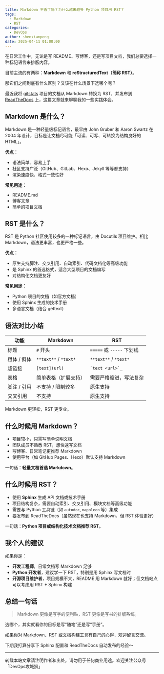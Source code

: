 ```yaml
---
title: Markdown 不香了吗？为什么越来越多 Python 项目用 RST？
tags:
  - Markdown
  - RST
categories:
  - DevOps
author: shenxianpeng
date: 2025-04-11 01:00:00
---
```


在日常工作中，无论是写 README、写博客，还是写项目文档，我们总要选择一种标记语言来排版内容。

目前主流的有两种：**Markdown** 和 **reStructuredText（简称 RST）**。

那它们之间到底有什么区别？又该在什么场景下选哪个呢？

最近我将 [gitstats](https://github.com/shenxianpeng/gitstats) 项目的文档从 Markdown 转换为 RST，并发布到 [ReadTheDocs](https://gitstats.readthedocs.io/) 上，这篇文章就来聊聊我的一些实践体会。

<!-- more -->

## Markdown 是什么？

Markdown 是一种轻量级标记语言，最早由 John Gruber 和 Aaron Swartz 在 2004 年设计，目标是让文档尽可能「可读、可写、可转换为结构良好的 HTML」。

**优点：**

- 语法简单、容易上手
- 社区支持广泛（GitHub、GitLab、Hexo、Jekyll 等等都支持）
- 渲染速度快，格式一致性好

**常见用途：**

- README.md
- 博客文章
- 简单的项目文档

## RST 是什么？

RST 是 Python 社区使用较多的一种标记语言，由 Docutils 项目维护。相比 Markdown，语法更丰富，也更严格一些。

**优点：**

- 原生支持脚注、交叉引用、自动索引、代码文档化等高级功能
- 是 Sphinx 的首选格式，适合大型项目的文档编写
- 对结构化文档更友好

**常见用途：**

- Python 项目的文档（如官方文档）
- 使用 Sphinx 生成的技术手册
- 多语言文档（结合 gettext）

## 语法对比小结

| 功能             | Markdown                    | RST                            |
|------------------|-----------------------------|--------------------------------|
| 标题             | `#` 开头                    | `=====` 或 `-----` 下划线       |
| 粗体 / 斜体       | `**text**` / `*text*`        | `**text**` / `*text*`        |
| 超链接           | `[text](url)`               | `` `text <url>`_ ``            |
| 表格             | 简单表格（扩展支持）        | 需要严格缩进，写法复杂           |
| 脚注 / 引用       | 不支持 / 限制较多           | 原生支持                         |
| 交叉引用         | 不支持                      | 原生支持                         |

Markdown 更轻松，RST 更专业。

## 什么时候用 Markdown？

- 项目较小，只需写简单说明文档
- 团队成员不熟悉 RST，想快速写文档
- 写博客、日常笔记更推荐 Markdown
- 使用平台（如 GitHub Pages、Hexo）默认支持 Markdown

一句话：**轻量文档首选 Markdown**。

## 什么时候用 RST？

- 使用 **Sphinx** 生成 API 文档或技术手册
- 项目结构复杂，需要自动索引、交叉引用、模块文档等高级功能
- 需要与 Python 工具链（如 `autodoc`, `napoleon` 等）集成
- 要发布到 ReadTheDocs（虽然现在也支持 Markdown，但 RST 体验更好）

一句话：**Python 项目或结构化技术文档推荐 RST**。

## 我个人的建议

如果你是：

- **开发工程师**，日常文档写 Markdown 足够
- **Python 开发者**，建议学一下 RST，特别是用 Sphinx 写文档时
- **开源项目维护者**，项目规模不大，README 用 Markdown 就好；但文档站点可以考虑用 RST + Sphinx 构建

## 总结一句话

> Markdown 更像是写字的便利贴，RST 更像是写书的排版系统。

选哪个，其实就看你的目标是写“随笔”还是写“手册”。

如果你对 Markdown、RST 或文档构建工具有自己的心得，欢迎留言交流。

下期我打算分享下 Sphinx 配置和 ReadTheDocs 自动发布的经验～

---

转载本站文章请注明作者和出处，请勿用于任何商业用途。欢迎关注公众号「DevOps攻城狮」
